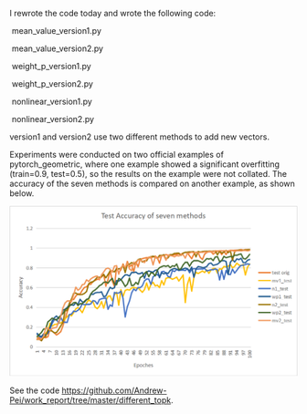 I rewrote the code today and wrote the following code:

​		mean_value_version1.py

​		mean_value_version2.py

​		weight_p_version1.py

​		weight_p_version2.py

​		nonlinear_version1.py

​		nonlinear_version2.py

version1 and version2 use two different methods to add new vectors.

Experiments were conducted on two official examples of pytorch_geometric, where
one example showed a significant overfitting (train=0.9, test=0.5), so the
results on the example were not collated. The accuracy of the seven methods is
compared on another example, as shown below.

![test accuracy](media/6f9d8577781fc7223d0cabf2192a6cc2.png)

See the code <https://github.com/Andrew-Pei/work_report/tree/master/different_topk>.
